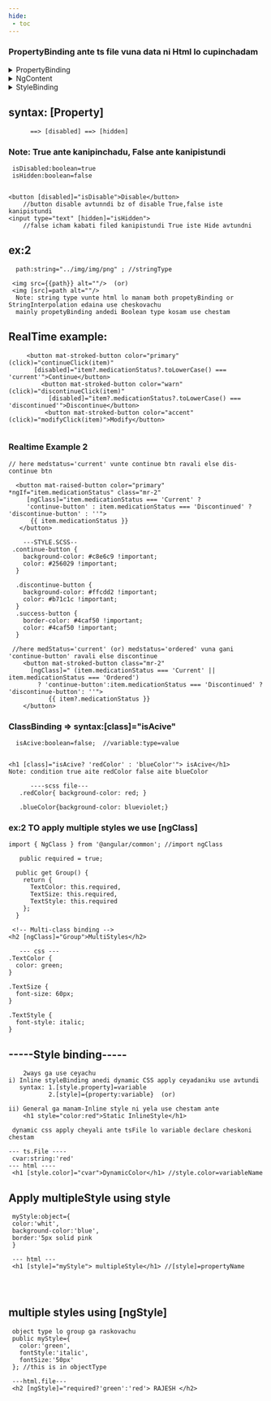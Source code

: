 ```yaml
---
hide:
 - toc
---
```


### PropertyBinding ante ts file vuna data ni Html lo cupinchadam

<details>
  <summary>PropertyBinding</summary>
  <img src="/rajeshrk/images/propertyBinding.jpg" alt="Output image" style="max-width: 100%; height: auto;" />
</details>
<details>
  <summary>NgContent</summary>
  <img src="/rajeshrk/images/ngContent.jpg" alt="Output image" style="max-width: 100%; height: auto;" />
</details>
<details>
  <summary>StyleBinding</summary>
  <img src="/rajeshrk/images/stylebinding.jpg" alt="Output image" style="max-width: 100%; height: auto;" />
</details>

## syntax: [Property]  

```
      ==> [disabled] ==> [hidden]
```

### Note: True ante kanipinchadu, False ante kanipistundi

``` title="ts.file"
 isDisabled:boolean=true
 isHidden:boolean=false
 
```

```title="html"
<button [disabled]="isDisable">Disable</button>
    //button disable avtunndi bz of disable True,false iste kanipistundi
<input type="text" [hidden]="isHidden">
    //false icham kabati filed kanipistundi True iste Hide avtundni
```

## ex:2 
``` title="ts.file"
  path:string="../img/img/png" ; //stringType
```
``` title="html"  
 <img src={{path}} alt=""/>  (or) 
 <img [src]=path alt=""/> 
  Note: string type vunte html lo manam both propetyBinding or StringInterpolation edaina use cheskovachu
  mainly propetyBinding andedi Boolean type kosam use chestam

```
 ## RealTime example:
``` title="html.file"
     <button mat-stroked-button color="primary" (click)="continueClick(item)"
       [disabled]="item?.medicationStatus?.toLowerCase() === 'current'">Continue</button>
         <button mat-stroked-button color="warn" (click)="discontinueClick(item)"
           [disabled]="item?.medicationStatus?.toLowerCase() === 'discontinued'">Discontinue</button>
          <button mat-stroked-button color="accent" (click)="modifyClick(item)">Modify</button>
			
```
### Realtime Example 2

``` title="html"
// here medstatus='current' vunte continue btn ravali else dis-continue btn

  <button mat-raised-button color="primary" *ngIf="item.medicationStatus" class="mr-2"
     [ngClass]="item.medicationStatus === 'Current' ? 
     'continue-button' : item.medicationStatus === 'Discontinued' ? 'discontinue-button' : ''">
      {{ item.medicationStatus }}
   </button>

	---STYLE.SCSS--			  
 .continue-button {
    background-color: #c8e6c9 !important;
    color: #256029 !important;          
  }
  
  .discontinue-button {
    background-color: #ffcdd2 !important; 
    color: #b71c1c !important;           
  }
  .success-button {
    border-color: #4caf50 !important; 
    color: #4caf50 !important;
  }
```

```
 //here medStatus='current' (or) medstatus='ordered' vuna gani 'continue-button' ravali else discontinue
    <button mat-stroked-button class="mr-2"
      [ngClass]=" (item.medicationStatus === 'Current' || item.medicationStatus === 'Ordered') 
        ? 'continue-button':item.medicationStatus === 'Discontinued' ? 'discontinue-button': ''">
           {{ item?.medicationStatus }}
    </button>
```


### ClassBinding  => syntax:[class]="isAcive"
``` title="ts file"
  isAcive:boolean=false;  //variable:type=value
```
``` title="html"

<h1 [class]="isAcive? 'redColor' : 'blueColor'"> isAcive</h1>
Note: condition true aite redColor false aite blueColor

      ----scss file---
   .redColor{ background-color: red; }

   .blueColor{background-color: blueviolet;}
```
### ex:2 TO apply multiple styles we use [ngClass]
``` title="ts.file"
import { NgClass } from '@angular/common'; //import ngClass

   public required = true;

  public get Group() {
    return {
      TextColor: this.required,
      TextSize: this.required,
      TextStyle: this.required
    };
  }
```
``` title="html.file"  
 <!-- Multi-class binding -->
<h2 [ngClass]="Group">MultiStyles</h2>

   --- css ---
.TextColor {
  color: green;
}

.TextSize {
  font-size: 60px;
}

.TextStyle {
  font-style: italic;
}
```

## -----Style binding-----

```
    2ways ga use ceyachu
i) Inline styleBinding anedi dynamic CSS apply ceyadaniku use avtundi
   syntax: 1.[style.property]=variable
           2.[style]={property:variable}  (or)

ii) General ga manam-Inline style ni yela use chestam ante 
    <h1 style="color:red">Static InlineStyle</h1>

 dynamic css apply cheyali ante tsFile lo variable declare cheskoni chestam
 
--- ts.File ----
 cvar:string:'red'
--- html ----
 <h1 [style.color]="cvar">DynamicColor</h1> //style.color=variableName 
```

## Apply multipleStyle using style
 
``` title="ts.file"
 myStyle:object={
 color:'whit',
 background-color:'blue',
 border:'5px solid pink
 }
 
 --- html ---
 <h1 [style]="myStyle"> multipleStyle</h1> //[style]=propertyName
 
 
 
```
 ## multiple styles using [ngStyle]

 ``` title="ts.file"
  object type lo group ga raskovachu
  public myStyle={  
    color:'green',
    fontStyle:'italic',
    fontSize:'50px'
  }; //this is in objectType

  ---html.file---
  <h2 [ngStyle]="required?'green':'red'> RAJESH </h2>
 ```